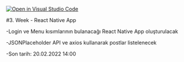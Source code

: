 [![Open in Visual Studio Code](https://classroom.github.com/assets/open-in-vscode-f059dc9a6f8d3a56e377f745f24479a46679e63a5d9fe6f495e02850cd0d8118.svg)](https://classroom.github.com/online_ide?assignment_repo_id=6952821&assignment_repo_type=AssignmentRepo)

#3. Week - React Native App

-Login ve Menu kısımlarının bulanacağı React Native App oluşturulacak

-JSONPlaceholder API ve axios kullanarak postlar listelenecek

-Son tarih: 20.02.2022 14:00
